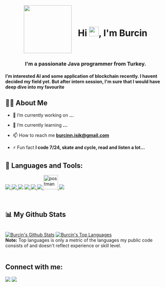 <div align="center" style="display: flex; align-items: center; justify-content: center;">
    <a href="#">
        <img width="150px" height="150px" src="https://cache.teia.rocks/ipfs/QmYhGUnVJHSD7shbSXrsYo48bjhmTT77RDDsKbjvboLLmX"/>
    </a>
    <h1 style="margin-left: 20px;">Hi <img src="https://raw.githubusercontent.com/MartinHeinz/MartinHeinz/master/wave.gif" width="30" height="30">, I'm Burcin</h1>
</div>

<h3 align="center">I'm a passionate Java programmer from Turkey.</h3>
<h4 align="left">I’m interested AI and some application of blockchain recently. I havent decided my field yet. But after intern session, I'm sure that I would have deep dive into my favourite  </h4>

## 🙋‍♂️ About Me

- 🔭 I’m currently working on **...**

- 🌱 I’m currently learning **...**

- 📫 How to reach me **burcinn.isik@gmail.com**

- ⚡ Fun fact **I code 7/24, skate and cycle, read and listen a lot...**

## 🚀 Languages and Tools:

<p align="left"> 
  <p align="left"> 
    <a href="https://flutter.dev/" target="_blank"> <img src="https://img.icons8.com/color/48/000000/flutter.png"/>  </a>
    <a href="https://learn.microsoft.com/en-us/dotnet/csharp/" target="_blank"> <img src="https://img.icons8.com/color/48/000000/c-sharp-logo.png"/> </a>
    <a href="https://www.python.org/" target="_blank">  <img src="https://img.icons8.com/color/48/000000/python--v1.png"/></a>
    <a href="https://www.java.com/" target="_blank"> <img src="https://img.icons8.com/color/48/000000/java-coffee-cup-logo--v1.png"/> </a>
    <a href="https://www.microsoft.com/en-us/sql-server" target="_blank"> <img src="https://img.icons8.com/ios-filled/50/000000/microsoft-sql-server.png"/> </a>
    <a href="https://firebase.google.com/" target="_blank"> <img src="https://img.icons8.com/color/48/000000/firebase.png"/> </a>
    <a href="https://postman.com" target="_blank"> <img src="https://www.vectorlogo.zone/logos/getpostman/getpostman-icon.svg" alt="postman" width="45" height="45"/> </a>
    <a href="https://git-scm.com/" target="_blank"> <img src="https://img.icons8.com/color/48/000000/git.png"/> </a>

</p>

<br/>

## 📊 My Github Stats

  <br/>
    <a href="https://github.com/iskburcin/github-readme-stats"><img alt="Burcin's Github Stats" src="https://github-readme-stats.vercel.app/api?username=iskburcin&show_icons=true&count_private=true&theme=react&hide_border=true&bg_color=0D1117" /></a>
  <a href="https://github.com/iskburcin/github-readme-stats"><img alt="Burcin's Top Languages" src="https://github-readme-stats.vercel.app/api/top-langs/?username=iskburcin&langs_count=8&count_private=true&layout=compact&theme=react&hide_border=true&bg_color=0D1117" /></a>
  <br/>
  <b>Note:</b> Top languages is only a metric of the languages my public code consists of and doesn't reflect experience or skill level.

<br/>
<br/>

## Connect with me:

<p align="left">

<a href = "https://www.linkedin.com/in/burcin-i%C5%9F%C4%B1k-753119252/"><img src="https://img.icons8.com/fluent/48/000000/linkedin.png"/></a>
<a href = "https://x.com/iskburcin"><img src="https://img.icons8.com/fluent/48/000000/twitter.png"/></a>

</p>
